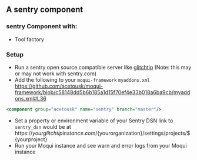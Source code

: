## A sentry component

### sentry Component with: 

- Tool factory

### Setup
- Run a sentry open source compatible server like [glitchtip](https://glitchtip.com/) (Note: this may or may not work with sentry.com)
- Add the following to your `moqui-framework` `myaddons.xml` https://github.com/acetousk/moqui-framework/blob/c58148dd5b6b185a1d15f70ef4e33b018a6ba9cb/myaddons.xml#L36 
```xml
<component group="acetousk" name="sentry" branch="master"/>
```
- Set a property or environment variable of your Sentry DSN link to `sentry_dsn` would be at https://${yourglitchtipinstance}.com/${yourorganization}/settings/projects/${yourproject}
- Run your Moqui instance and see warn and error logs from your Moqui instance

